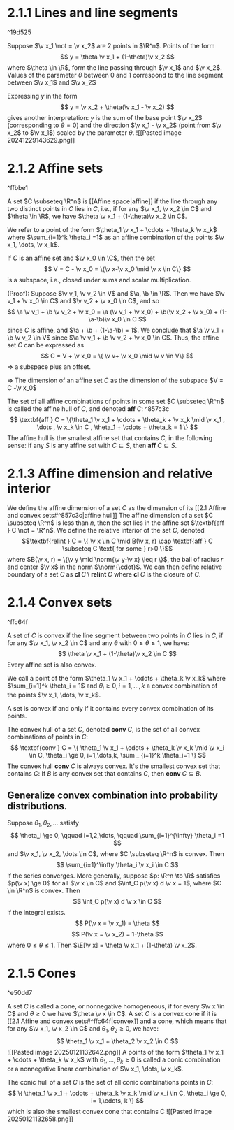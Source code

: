 # 2.1.1 Lines and line segments

^19d525

Suppose $\v x_1 \not = \v x_2$ are 2 points in $\R^n$. Points of the form
$$
y = \theta \v x_1 + (1-\theta)\v x_2
$$
where $\theta \in \R$, form the line passing through $\v x_1$ and $\v x_2$.
Values of the parameter $\theta$ between $0$ and $1$ correspond to the line segment between $\v x_1$ and $\v x_2$

Expressing $y$ in the form 
$$
y = \v x_2 + \theta(\v x_1 - \v x_2)
$$
gives another interpretation: $y$ is the sum of the base point $\v x_2$ (corresponding to $\theta = 0$) and the direction $\v x_1 - \v x_2$ (point from $\v x_2$ to $\v x_1$) scaled by the parameter $\theta$. 
![[Pasted image 20241229143629.png]]

# 2.1.2 Affine sets

^ffbbe1

A set $C \subseteq \R^n$ is [[Affine space|affine]] if the line through any two distinct points in $C$ lies in $C$, i.e., if for any $\v x_1, \v x_2 \in C$ and $\theta \in \R$, we have $\theta \v x_1 + (1-\theta)\v x_2 \in C$. 

We refer to a point of the form $\theta_1 \v x_1 + \cdots + \theta_k \v x_k$ where $\sum_{i=1}^k \theta_i =1$ as an affine combination of the points $\v x_1, \dots, \v x_k$.

If $C$ is an affine set and $\v x_0 \in \C$, then the set
$$
V = C - \v x_0 = \{\v x-\v x_0 \mid \v x \in C\}
$$
is a subspace, i.e., closed under sums and scalar multiplication.

(Proof):
Suppose $\v v_1, \v v_2 \in V$ and $\a, \b \in \R$. Then we have $\v v_1 + \v x_0 \in C$ and $\v v_2 + \v x_0 \in C$, and so
$$
\a \v v_1 + \b \v v_2 + \v x_0 = \a (\v v_1 + \v x_0) + \b(\v x_2 + \v x_0) + (1-\a-\b)\v x_0 \in C
$$
since $C$ is affine, and $\a + \b + (1-\a-\b) = 1$. We conclude that $\a \v v_1 + \b \v v_2 \in V$ since $\a \v v_1 + \b \v v_2 + \v x_0 \in C$.
Thus, the affine set $C$ can be expressed as
$$
C = V + \v x_0 = \{ \v v+ \v x_0 \mid \v v \in V\}
$$
=> a subspace plus an offset.

=> The dimension of an affine set $C$ as the dimension of the subspace $V = C -\v x_0$

The set of all affine combinations of points in some set $C \subseteq \R^n$ is called the affine hull of $C$, and denoted $\textbf{aff } C$: ^857c3c
$$
\textbf{aff } C = \{\theta_1 \v x_1 + \cdots + \theta_k + \v x_k \mid \v x_1 , \dots , \v x_k \in C , \theta_1 + \cdots + \theta_k = 1 \}
$$
The affine hull is the smallest affine set that contains $C$, in the following sense: if any $S$ is any affine set with $C \subseteq S$, then $\textbf{aff } C\subseteq S$.
# 2.1.3 Affine dimension and relative interior
We define the affine dimension of a set $C$ as the dimension of its [[2.1 Affine and convex sets#^857c3c|affine hull]]
The affine dimension of a set $C \subseteq \R^n$ is less than $n$, then the set lies in the affine set $\textbf{aff } C \not = \R^n$. We define the relative interior of the set $C$, denoted $$\textbf{relint } C = \{ \v x \in C \mid B(\v x, r) \cap \textbf{aff } C \subseteq C \text{ for some } r>0 \}$$
where $B(\v x, r) = \{\v y \mid \norm{\v y-\v x} \leq r \}$, the ball of radius $r$ and center $\v x$ in the norm $\norm{\cdot}$.
We can then define relative boundary of a set $C$ as $\textbf{cl } C \setminus \textbf{relint } C$ where $\textbf{cl } C$ is the closure of $C$.
# 2.1.4 Convex sets

^ffc64f

A set of $C$ is convex if the line segment between two points in $C$ lies in $C$, if for any $\v x_1, \v x_2 \in C$ and any $\theta$ with $0 \le \theta \le 1$, we have:
$$
\theta \v x_1 + (1-\theta)\v x_2 \in C
$$
Every affine set is also convex.

We call a point of the form $\theta_1 \v x_1 + \cdots + \theta_k \v x_k$ where $\sum_{i=1}^k \theta_i = 1$ and $\theta_i \ge 0, i = 1,\dots,k$ a convex combination of the points $\v x_1, \dots, \v x_k$.

A set is convex if and only if it contains every convex combination of its points.

The convex hull of a set $C$, denoted $\textbf{conv } C$, is the set of all convex combinations of points in $C$:
$$
\textbf{conv } C = \{ \theta_1 \v x_1 + \cdots + \theta_k \v x_k \mid \v x_i \in C, \theta_i \ge 0, i=1,\dots,k, \sum _ {i=1}^k \theta_i=1 \}
$$
The convex hull $\textbf{conv } C$ is always convex. It's the smallest convex set that contains $C$: If $B$ is any convex set that contains $C$, then $\textbf{conv }C \subseteq B$.

## Generalize convex combination into probability distributions.
Suppose $\theta_1, \theta_2,\dots$ satisfy
$$
\theta_i \ge 0, \qquad i=1,2,\dots, \qquad \sum_{i=1}^{\infty} \theta_i =1
$$
and $\v x_1, \v x_2, \dots \in C$, where $C \subseteq \R^n$ is convex. Then
$$
\sum_{i=1}^\infty \theta_i \v x_i \in C
$$
if the series converges. More generally, suppose $p: \R^n \to \R$ satisfies $p(\v x) \ge 0$ for all $\v x \in C$ and $\int_C p(\v x) d \v x = 1$, where $C \in \R^n$ is convex. Then
$$
\int_C p(\v x) d \v x \in C
$$
if the integral exists.
$$
P(\v x = \v x_1) = \theta
$$
$$
P(\v x = \v x_2) = 1-\theta
$$
where $0 \le \theta \le 1$. Then $\E[\v x] = \theta \v x_1 + (1-\theta) \v x_2$. 
# 2.1.5 Cones

^e50dd7

A set $C$ is called a cone, or nonnegative homogeneous, if for every $\v x \in C$ and $\theta \ge 0$ we have $\theta \v x \in C$. A set $C$ is a convex cone if it is [[2.1 Affine and convex sets#^ffc64f|convex]] and a cone, which means that for any $\v x_1, \v x_2 \in C$ and $\theta_1, \theta_2 \ge 0$, we have:
$$
\theta_1 \v x_1 + \theta_2 \v x_2 \in C
$$
![[Pasted image 20250121132642.png]]
A points of the form $\theta_1 \v x_1 + \cdots + \theta_k \v x_k$ with $\theta_1,\dots,\theta_k \ge 0$ is called a conic combination or a nonnegative linear combination of $\v x_1, \dots, \v x_k$.

The conic hull of a set $C$ is the set of all conic combinations points in $C$:
$$
\{ 
\theta_1 \v x_1 + \cdots + \theta_k \v x_k \mid \v x_i \in C, \theta_i \ge 0, i= 1,\cdots, k
\}
$$
which is also the smallest convex cone that contains C
![[Pasted image 20250121132658.png]]
